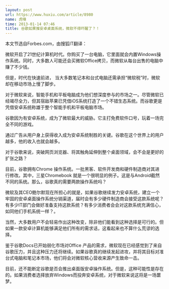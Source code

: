 ```yaml
---
layout: post
url: https://www.huxiu.com/article/8980
name: 虎嗅
time: 2013-01-14 07:46
title: 谷歌如果推安卓桌面系统，微软不得吓醒了？！
---
```

本文节选自Forbes.com，由搜狐IT翻译：

微软开启了21世纪计算机时代。你购买了一台电脑，它里面就会内置Windows操作系统。同时，大多数人可能还会买微软Office拷贝，而微软从每台出售的电脑中赚了不少钱。

但是，时代在快速前进， 当大多数笔记本和台式电脑还需承担“微软税”时，微软却在移动市场上慢了脚步。

对于微软来说，智能手机和平板电脑成为他们想深度参与的市场之一。尽管微软已经竭尽全力，但其宿敌苹果已凭借iOS系统打造了一个不错生态系统。而谷歌更是凭借安卓系统称雄于整个智能手机和平板电脑市场。

谷歌因为有安卓系统，成为了微软最大的威胁。它主打免费软件口号，玩着一场完全不同的游戏。

通过广告从用户身上获得收入成为安卓系统制胜的关键。谷歌在这个世界上的用户越多，他的收入也就会越多。

对于谷歌来说，突破网页浏览器、将其触角延伸到整个桌面领域，会不会是更好的扩张之路？

目前，谷歌拥有Chrome 操作系统。一批黑客、软件开发商和硬件制造商对其进行修改。其中，三星Chromebook 就是一个很明显的例子。这是与Android截然不同的系统。那么，谷歌真的需要两款操作系统吗？

微软及其CEO鲍尔默现在所担心的就是，如果谷歌继续发力安卓系统，建立一个牢固的安卓桌面操作系统分销渠道，届时会有多少硬件制造商会接受这款系统呢？有多少IT部门会做好准备支持这款系统？有多少消费者会会对这款系统充满信心，如同他们手机系统一样？。

当然，大多数用户不会轻易作出这种改变，除非他们能看到这种选择是可行的。但如果一款安卓计算机能够满足他们所有的需求话，这看起来也不算什么荒谬的选择。

鉴于谷歌Docs已开始弱化市场对Office 产品的需求，微软现在已经感觉到了来自谷歌压力，并且这种压力还将继续。如果谷歌真的继续发起进攻，并将其目标对准台式电脑和笔记本市场，他们将会对微软核心营收来源产生致命一击。

目前，还不能断定谷歌是否会推出桌面版安卓操作系统。但是，这种可能性是存在的。如果消费者选择放弃Windows而投奔安卓系统，对于微软来说这将是一场噩梦。

